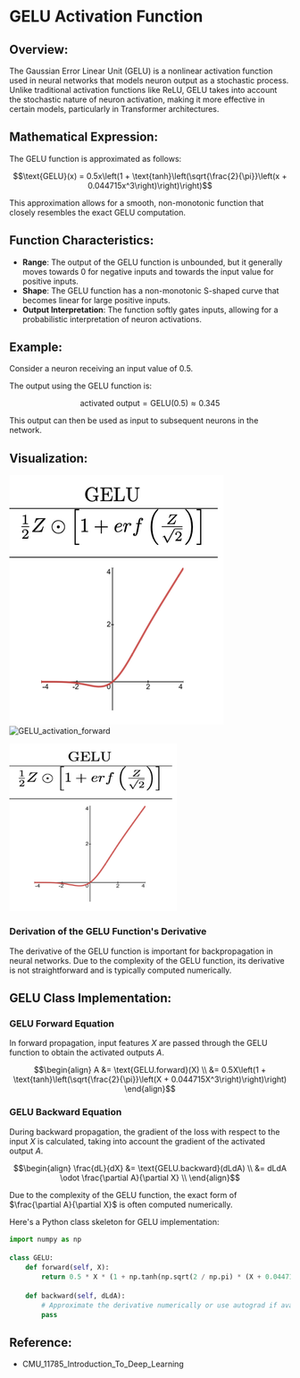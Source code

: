 # GELU Activation Function

## Overview:
The Gaussian Error Linear Unit (GELU) is a nonlinear activation function used in neural networks that models neuron output as a stochastic process. Unlike traditional activation functions like ReLU, GELU takes into account the stochastic nature of neuron activation, making it more effective in certain models, particularly in Transformer architectures.

## Mathematical Expression:
The GELU function is approximated as follows:

$$\text{GELU}(x) = 0.5x\left(1 + \text{tanh}\left(\sqrt{\frac{2}{\pi}}\left(x + 0.044715x^3\right)\right)\right)$$

This approximation allows for a smooth, non-monotonic function that closely resembles the exact GELU computation.

## Function Characteristics:
- **Range**: The output of the GELU function is unbounded, but it generally moves towards 0 for negative inputs and towards the input value for positive inputs.
- **Shape**: The GELU function has a non-monotonic S-shaped curve that becomes linear for large positive inputs.
- **Output Interpretation**: The function softly gates inputs, allowing for a probabilistic interpretation of neuron activations.

## Example:
Consider a neuron receiving an input value of 0.5. 

The output using the GELU function is:

$$\text{activated output} = \text{GELU}(0.5) \approx 0.345$$

This output can then be used as input to subsequent neurons in the network.

## Visualization:

![GELU](gelu.png) ![GELU_activation_forward](gelu_activation_forward.png)

<img src="gelu.png" alt="gelu" width="300" height="300"/> 

### Derivation of the GELU Function's Derivative

The derivative of the GELU function is important for backpropagation in neural networks. Due to the complexity of the GELU function, its derivative is not straightforward and is typically computed numerically.

## GELU Class Implementation:

### GELU Forward Equation

In forward propagation, input features $X$ are passed through the GELU function to obtain the activated outputs $A$.

$$\begin{align}
A &= \text{GELU.forward}(X) \\
&= 0.5X\left(1 + \text{tanh}\left(\sqrt{\frac{2}{\pi}}\left(X + 0.044715X^3\right)\right)\right)
\end{align}$$

### GELU Backward Equation

During backward propagation, the gradient of the loss with respect to the input $X$ is calculated, taking into account the gradient of the activated output $A$.

$$\begin{align}
\frac{dL}{dX} &= \text{GELU.backward}(dLdA) \\
&= dLdA \odot \frac{\partial A}{\partial X} \\
\end{align}$$

Due to the complexity of the GELU function, the exact form of $\frac{\partial A}{\partial X}$ is often computed numerically.

Here's a Python class skeleton for GELU implementation:

```python
import numpy as np

class GELU:
    def forward(self, X):
        return 0.5 * X * (1 + np.tanh(np.sqrt(2 / np.pi) * (X + 0.044715 * np.power(X, 3))))

    def backward(self, dLdA):
        # Approximate the derivative numerically or use autograd if available
        pass
```
## Reference:
- CMU_11785_Introduction_To_Deep_Learning
